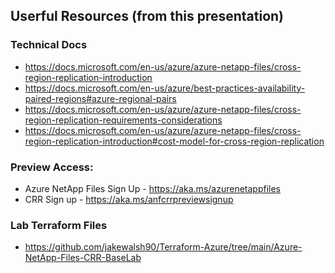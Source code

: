 ## Userful Resources (from this presentation) 

### Technical Docs
 - https://docs.microsoft.com/en-us/azure/azure-netapp-files/cross-region-replication-introduction 
 - https://docs.microsoft.com/en-us/azure/best-practices-availability-paired-regions#azure-regional-pairs 
 - https://docs.microsoft.com/en-us/azure/azure-netapp-files/cross-region-replication-requirements-considerations 
 - https://docs.microsoft.com/en-us/azure/azure-netapp-files/cross-region-replication-introduction#cost-model-for-cross-region-replication 

### Preview Access:
 - Azure NetApp Files Sign Up - https://aka.ms/azurenetappfiles 
 - CRR Sign up - https://aka.ms/anfcrrpreviewsignup


### Lab Terraform Files
 - https://github.com/jakewalsh90/Terraform-Azure/tree/main/Azure-NetApp-Files-CRR-BaseLab 
